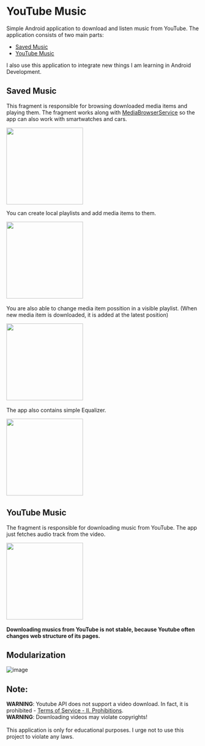 # YouTube Music
Simple Android application to download and listen music from YouTube. 
The application consists of two main parts: 
* [Saved Music](#saved_music)
* [YouTube Music](#youtube_music_downloader)

I also use this application to integrate new things I am learning in Android Development. 

## <a name="saved_music"></a> Saved Music
This fragment is responsible for browsing downloaded media items and playing them. The fragment works along with [MediaBrowserService](https://developer.android.com/guide/topics/media-apps/audio-app/building-an-audio-app) so the app can also work with smartwatches and cars.

<img src="https://user-images.githubusercontent.com/39415360/213927466-5bc29952-a2cf-426d-b53e-21092a3f9a15.jpg" width=200>

You can create local playlists and add media items to them.

<img src="https://user-images.githubusercontent.com/39415360/213928094-4bf7210e-e09e-4b48-8256-8cf1da89534a.gif" width=200>&nbsp;

You are also able to change media item possition in a visible playlist. (When new media item is downloaded, it is added at the latest position)

<img src="https://user-images.githubusercontent.com/39415360/213927942-ec34a0cf-4704-4de3-9e7b-97e860e09254.gif" width=200>&nbsp;

The app also contains simple Equalizer.

<img src="https://user-images.githubusercontent.com/39415360/213929291-0022ed91-7f11-47fb-835b-caf4d6e68026.gif" width=200>&nbsp;

## <a name="youtube_music_downloader"></a> YouTube Music
The fragment is responsible for downloading music from YouTube. The app just fetches audio track from the video.

<img src="https://user-images.githubusercontent.com/39415360/214073349-3ea0f44c-cad2-451b-ac8d-eca1575f9e56.gif" width=200>&nbsp;

**Downloading musics from YouTube is **not stable**, because Youtube often changes web structure of its pages.**

## Modularization
![image](https://user-images.githubusercontent.com/39415360/230973497-66c2872c-d180-40b4-9118-536a6fab1648.png)

## Note:
**WARNING**: Youtube API does not support a video download. In fact, it is prohibited - [Terms of Service - II. Prohibitions](https://developers.google.com/youtube/terms/api-services-terms-of-service). 
<br>**WARNING**: Downloading videos may violate copyrights! 
<br><br>This application is only for educational purposes. I urge not to use this project to violate any laws.
